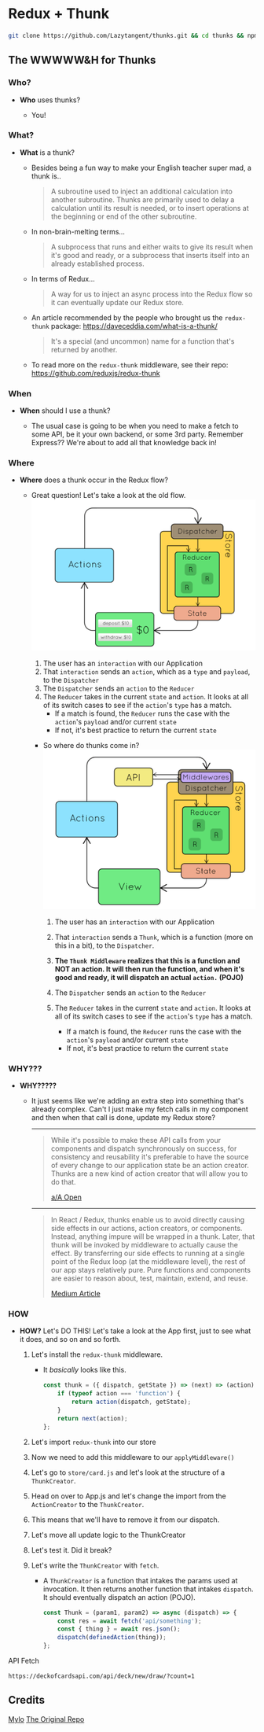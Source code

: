 # Redux + Thunk

```bash
git clone https://github.com/Lazytangent/thunks.git && cd thunks && npm install
```

## The WWWWW&H for Thunks

### Who?

- **Who** uses thunks?

  - You!

### What?

- **What** is a thunk?

  - Besides being a fun way to make your English teacher super mad, a thunk is..

    > A subroutine used to inject an additional calculation into another subroutine. Thunks are primarily used to delay a calculation until its result is needed, or to insert operations at the beginning or end of the other subroutine.

  - In non-brain-melting terms...

    > A subprocess that runs and either waits to give its result when it's good and ready, or a subprocess that inserts itself into an already established process.

  - In terms of Redux...

    > A way for us to inject an async process into the Redux flow so it can eventually update our Redux store.

  - An article recommended by the people who brought us the `redux-thunk`
      package: https://daveceddia.com/what-is-a-thunk/

      > It's a special (and uncommon) name for a function that's returned by
      > another.

  - To read more on the `redux-thunk` middleware, see their repo: https://github.com/reduxjs/redux-thunk

### When

- **When** should I use a thunk?

  - The usual case is going to be when you need to make a fetch to some API, be it your own backend, or some 3rd party. Remember Express?? We're about to add all that knowledge back in!

### Where

- **Where** does a thunk occur in the Redux flow?

  - Great question! Let's take a look at the old flow.
    ![redux](./redux.gif)

    1. The user has an `interaction` with our Application
    2. That `interaction` sends an `action`, which as a `type` and `payload`, to the `Dispatcher`
    3. The `Dispatcher` sends an `action` to the `Reducer`
    4. The `Reducer` takes in the current `state` and `action`. It looks at all of its switch cases to see if the `action`'s `type` has a match.
        - If a match is found, the `Reducer` runs the case with the `action`'s `payload` and/or current `state`
        - If not, it's best practice to return the current `state`

    - So where do thunks come in?
        ![redux with thunk](./redux-thunk.gif)

        1. The user has an `interaction` with our Application
        2. That `interaction` sends a `Thunk`, which is a function (more on this in a bit), to the `Dispatcher`.

        3. **The `Thunk Middleware` realizes that this is a function and NOT an action. It will then run the function, and when it's good and ready, it will dispatch an actual `action.` (POJO)**

        4. The `Dispatcher` sends an `action` to the `Reducer`
        5. The `Reducer` takes in the current `state` and `action`. It looks at all of its switch cases to see if the `action`'s `type` has a match.
            - If a match is found, the `Reducer` runs the case with the `action`'s `payload` and/or current `state`
            - If not, it's best practice to return the current `state`

### WHY???

- **WHY?????**

  - It just seems like we're adding an extra step into something that's already complex. Can't I just make my fetch calls in my component and then when that call is done, update my Redux store?

    ***

    > While it's possible to make these API calls from your components and dispatch synchronously on success, for consistency and reusability it's preferable to have the source of every change to our application state be an action creator. Thunks are a new kind of action creator that will allow you to do that.
    >
    > [a/A Open](https://open.appacademy.io/learn/js-py---sep-2020-online/week-15-sep-2020-online/thunk-actions)

    ***

    > In React / Redux, thunks enable us to avoid directly causing side effects in our actions, action creators, or components. Instead, anything impure will be wrapped in a thunk. Later, that thunk will be invoked by middleware to actually cause the effect. By transferring our side effects to running at a single point of the Redux loop (at the middleware level), the rest of our app stays relatively pure. Pure functions and components are easier to reason about, test, maintain, extend, and reuse.
    >
    > [Medium Article](https://medium.com/fullstack-academy/thunks-in-redux-the-basics-85e538a3fe60#:~:text=Thunks%20in%20React%20%26%20Redux,be%20wrapped%20in%20a%20thunk.)

### HOW

- **HOW?**
    Let's DO THIS! Let's take a look at the App first, just to see what it does, and so on and so forth.

    1. Let's install the `redux-thunk` middleware.

        - It _basically_ looks like this.

            ```js
            const thunk = ({ dispatch, getState }) => (next) => (action) => {
                if (typeof action === 'function') {
                    return action(dispatch, getState);
                }
                return next(action);
            };
            ```

    2. Let's import `redux-thunk` into our store
    3. Now we need to add this middleware to our `applyMiddleware()`
    4. Let's go to `store/card.js` and let's look at the structure of a `ThunkCreator`.
    5. Head on over to App.js and let's change the import from the `ActionCreator` to the `ThunkCreator`.
    6. This means that we'll have to remove it from our dispatch.
    7. Let's move all update logic to the ThunkCreator
    8. Let's test it. Did it break?
    9. Let's write the `ThunkCreator` with `fetch`.

        - A `ThunkCreator` is a function that intakes the params used at invocation. It then returns another function that intakes `dispatch`. It should eventually dispatch an action (POJO).

            ```js
            const Thunk = (param1, param2) => async (dispatch) => {
                const res = await fetch('api/something');
                const { thing } = await res.json();
                dispatch(definedAction(thing));
            };
            ```

API Fetch
```
https://deckofcardsapi.com/api/deck/new/draw/?count=1
```

## Credits

[Mylo](https://github.com/mylo-james)
[The Original Repo](https://github.com/mylo-james/thunks)
